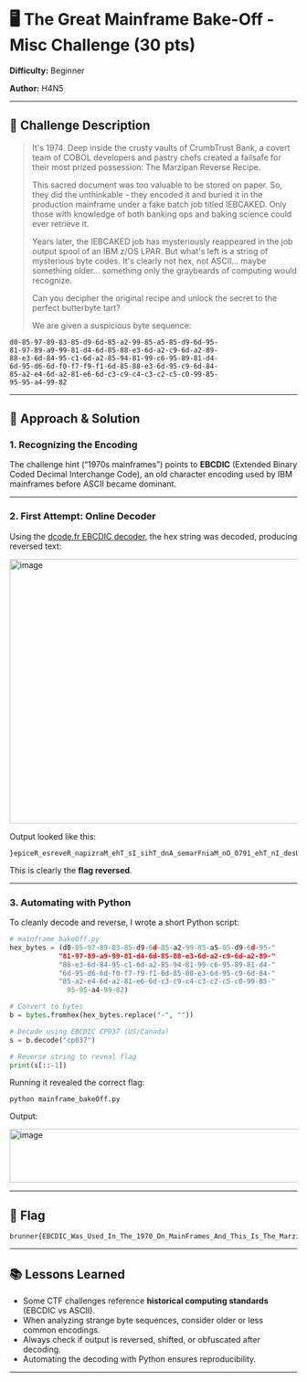 # 🖥️ The Great Mainframe Bake-Off - Misc Challenge (30 pts)

**Difficulty:** Beginner

**Author:** H4N5

---

## 📌 Challenge Description

> It's 1974. Deep inside the crusty vaults of CrumbTrust Bank, a covert team of COBOL developers and pastry chefs created a failsafe for their most prized possession: The Marzipan Reverse Recipe.
>
> This sacred document was too valuable to be stored on paper. So, they did the unthinkable - they encoded it and buried it in the production mainframe under a fake batch job titled IEBCAKED. Only those with knowledge of both banking ops and baking science could ever retrieve it.
>
> Years later, the IEBCAKED job has mysteriously reappeared in the job output spool of an IBM z/OS LPAR. But what's left is a string of mysterious byte codes. It's clearly not hex, not ASCII... maybe something older... something only the graybeards of computing would recognize.
>
> Can you decipher the original recipe and unlock the secret to the perfect butterbyte tart?
>
> We are given a suspicious byte sequence:

```
d0-85-97-89-83-85-d9-6d-85-a2-99-85-a5-85-d9-6d-95-
81-97-89-a9-99-81-d4-6d-85-88-e3-6d-a2-c9-6d-a2-89-
88-e3-6d-84-95-c1-6d-a2-85-94-81-99-c6-95-89-81-d4-
6d-95-d6-6d-f0-f7-f9-f1-6d-85-88-e3-6d-95-c9-6d-84-
85-a2-e4-6d-a2-81-e6-6d-c3-c9-c4-c3-c2-c5-c0-99-85-
95-95-a4-99-82
```

---

## 🔎 Approach & Solution

### 1. Recognizing the Encoding

The challenge hint (“1970s mainframes”) points to **EBCDIC** (Extended Binary Coded Decimal Interchange Code), an old character encoding used by IBM mainframes before ASCII became dominant.

---

### 2. First Attempt: Online Decoder

Using the [dcode.fr EBCDIC decoder](https://www.dcode.fr/ebcdic-code), the hex string was decoded, producing reversed text:

<img width="975" height="463" alt="image" src="https://github.com/user-attachments/assets/bd5bbe77-aab4-45c5-94b0-8610111d02e6" />

Output looked like this:

```
}epiceR_esreveR_napizraM_ehT_sI_sihT_dnA_semarFniaM_nO_0791_ehT_nI_desU_saW_CIDCBE{rennurb
```

This is clearly the **flag reversed**.

---

### 3. Automating with Python

To cleanly decode and reverse, I wrote a short Python script:

```python
# mainframe_bakeOff.py
hex_bytes = (d0-85-97-89-83-85-d9-6d-85-a2-99-85-a5-85-d9-6d-95-"
            "81-97-89-a9-99-81-d4-6d-85-88-e3-6d-a2-c9-6d-a2-89-"
            "88-e3-6d-84-95-c1-6d-a2-85-94-81-99-c6-95-89-81-d4-"
            "6d-95-d6-6d-f0-f7-f9-f1-6d-85-88-e3-6d-95-c9-6d-84-"
            "85-a2-e4-6d-a2-81-e6-6d-c3-c9-c4-c3-c2-c5-c0-99-85-"
              95-95-a4-99-82)

# Convert to bytes
b = bytes.fromhex(hex_bytes.replace("-", ""))

# Decode using EBCDIC CP037 (US/Canada)
s = b.decode("cp037")

# Reverse string to reveal flag
print(s[::-1])
```

Running it revealed the correct flag:

```
python mainframe_bakeOff.py
```

Output:

<img width="975" height="94" alt="image" src="https://github.com/user-attachments/assets/50e5d1d5-26d7-4320-b86e-202e2dbf8f2b" />

---

## 🏁 Flag

```
brunner{EBCDIC_Was_Used_In_The_1970_On_MainFrames_And_This_Is_The_Marzipan_Reverse_Recipe}
```

---

## 📚 Lessons Learned

* Some CTF challenges reference **historical computing standards** (EBCDIC vs ASCII).
* When analyzing strange byte sequences, consider older or less common encodings.
* Always check if output is reversed, shifted, or obfuscated after decoding.
* Automating the decoding with Python ensures reproducibility.

---
